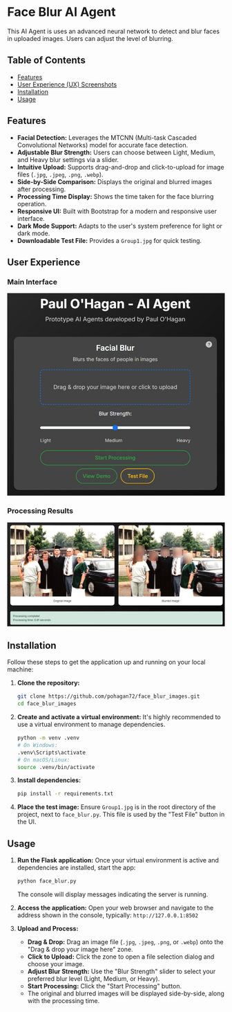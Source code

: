 # Face Blur AI Agent

This AI Agent is uses an advanced neural network to detect and blur faces in uploaded images. Users can adjust the level of blurring.

## Table of Contents

*   [Features](#features)
*   [User Experience (UX) Screenshots](#user-experience-ux-screenshots)
*   [Installation](#installation)
*   [Usage](#usage)

## Features

*   **Facial Detection:** Leverages the MTCNN (Multi-task Cascaded Convolutional Networks) model for accurate face detection.
*   **Adjustable Blur Strength:** Users can choose between Light, Medium, and Heavy blur settings via a slider.
*   **Intuitive Upload:** Supports drag-and-drop and click-to-upload for image files (`.jpg`, `.jpeg`, `.png`, `.webp`).
*   **Side-by-Side Comparison:** Displays the original and blurred images after processing.
*   **Processing Time Display:** Shows the time taken for the face blurring operation.
*   **Responsive UI:** Built with Bootstrap for a modern and responsive user interface.
*   **Dark Mode Support:** Adapts to the user's system preference for light or dark mode.
*   **Downloadable Test File:** Provides a `Group1.jpg` for quick testing.

## User Experience

### Main Interface

![Main Interface](assets/Main%20app%20ux.jpg)

### Processing Results

![Processing Results](assets/Example%20Output.jpg)

## Installation

Follow these steps to get the application up and running on your local machine:

1.  **Clone the repository:**
    ```bash
    git clone https://github.com/pohagan72/face_blur_images.git
    cd face_blur_images
    ```

2.  **Create and activate a virtual environment:**
    It's highly recommended to use a virtual environment to manage dependencies.

    ```bash
    python -m venv .venv
    # On Windows:
    .venv\Scripts\activate
    # On macOS/Linux:
    source .venv/bin/activate
    ```

3.  **Install dependencies:**
    ```bash
    pip install -r requirements.txt
    ```

4.  **Place the test image:**
    Ensure `Group1.jpg` is in the root directory of the project, next to `face_blur.py`. This file is used by the "Test File" button in the UI.

## Usage

1.  **Run the Flask application:**
    Once your virtual environment is active and dependencies are installed, start the app:

    ```bash
    python face_blur.py
    ```
    The console will display messages indicating the server is running.

2.  **Access the application:**
    Open your web browser and navigate to the address shown in the console, typically:
    `http://127.0.0.1:8502`

3.  **Upload and Process:**
    *   **Drag & Drop:** Drag an image file (`.jpg`, `.jpeg`, `.png`, or `.webp`) onto the "Drag & drop your image here" zone.
    *   **Click to Upload:** Click the zone to open a file selection dialog and choose your image.
    *   **Adjust Blur Strength:** Use the "Blur Strength" slider to select your preferred blur level (Light, Medium, or Heavy).
    *   **Start Processing:** Click the "Start Processing" button.
    *   The original and blurred images will be displayed side-by-side, along with the processing time.

